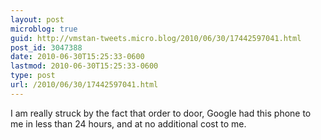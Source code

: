 ```yaml
---
layout: post
microblog: true
guid: http://vmstan-tweets.micro.blog/2010/06/30/17442597041.html
post_id: 3047388
date: 2010-06-30T15:25:33-0600
lastmod: 2010-06-30T15:25:33-0600
type: post
url: /2010/06/30/17442597041.html
---
```

I am really struck by the fact that order to door, Google had this phone to me in less than 24 hours, and at no additional cost to me.
